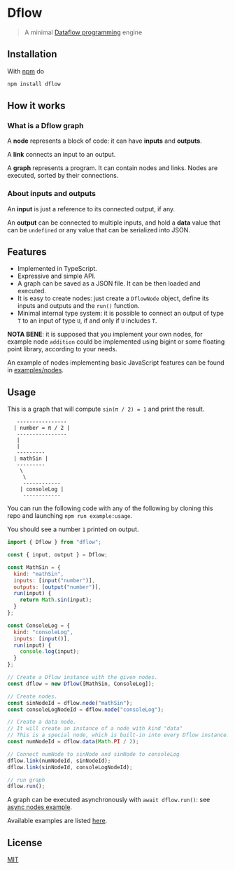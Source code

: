 # Dflow

> A minimal [Dataflow programming][dataflow-wikipedia] engine

## Installation

With [npm](https://npmjs.org/) do

```sh
npm install dflow
```

## How it works

### What is a Dflow graph

A **node** represents a block of code: it can have **inputs** and **outputs**.

A **link** connects an input to an output.

A **graph** represents a program.
It can contain nodes and links.
Nodes are executed, sorted by their connections.

### About inputs and outputs

An **input** is just a reference to its connected output, if any.

An **output** can be connected to multiple inputs, and hold a **data** value that can be `undefined` or any value that can be serialized into JSON.

## Features

- Implemented in TypeScript.
- Expressive and simple API.
- A graph can be saved as a JSON file. It can be then loaded and executed.
- It is easy to create nodes: just create a `DflowNode` object, define its inputs and outputs and the `run()` function.
- Minimal internal type system: it is possible to connect an output of type `T` to an input of type `U`, if and only if `U` includes `T`.

**NOTA BENE**: it is supposed that you implement your own nodes, for example node `addition` could be implemented using bigint or some floating point library, according to your needs.

An example of nodes implementing basic JavaScript features can be found in [examples/nodes](https://github.com/fibo/dflow/tree/main/examples/nodes).

## Usage

This is a graph that will compute `sin(π / 2) = 1` and print the result.

```
   ----------------
  | number = π / 2 |
   ----------------
   |
   |
   ---------
  | mathSin |
   ---------
    \
     \
     ------------
    | consoleLog |
     ------------
```

You can run the following code with any of the following by cloning this repo and launching `npm run example:usage`.

You should see a number `1` printed on output.

```javascript
import { Dflow } from "dflow";

const { input, output } = Dflow;

const MathSin = {
  kind: "mathSin",
  inputs: [input("number")],
  outputs: [output("number")],
  run(input) {
    return Math.sin(input);
  }
};

const ConsoleLog = {
  kind: "consoleLog",
  inputs: [input()],
  run(input) {
    console.log(input);
  }
};

// Create a Dflow instance with the given nodes.
const dflow = new Dflow([MathSin, ConsoleLog]);

// Create nodes.
const sinNodeId = dflow.node("mathSin");
const consoleLogNodeId = dflow.node("consoleLog");

// Create a data node.
// It will create an instance of a node with kind "data"
// This is a special node, which is built-in into every Dflow instance.
const numNodeId = dflow.data(Math.PI / 2);

// Connect numNode to sinNode and sinNode to consoleLog
dflow.link(numNodeId, sinNodeId);
dflow.link(sinNodeId, consoleLogNodeId);

// run graph
dflow.run();
```

A graph can be executed asynchronously with `await dflow.run()`: see [async nodes example](https://github.com/fibo/dflow/blob/main/examples/async-nodes.js).

Available examples are listed [here](https://github.com/fibo/dflow/blob/main/examples).

## License

[MIT](https://fibo.github.io/mit-license)

[dataflow-wikipedia]: http://en.wikipedia.org/wiki/Dataflow_programming "Dataflow programming"
